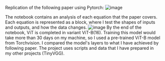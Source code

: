 Replication of the following paper using Pytorch:
![image](https://github.com/radoslaw626/ViT_paper_replication/assets/50368353/a7c4a5da-dafd-4dc0-a7e2-5d910c3c627f)

The notebook contains an analysis of each equation that the paper covers. Each equation is represented as a block, where I test
the shapes of inputs and outputs, and how the data changes.
![image](https://github.com/radoslaw626/ViT_paper_replication/assets/50368353/d8394ada-ff55-402d-8868-c99334f23686)
By the end of the notebook, ViT is completed in variant ViT-B(16). Training this model would take more than 30 days on my machine,
so I used a pre-trained ViT-B model from Torchvision. I compared the model's layers to what I have achieved by following paper.
The project uses scripts and data that I have prepared in my other projects (TinyVGG).
